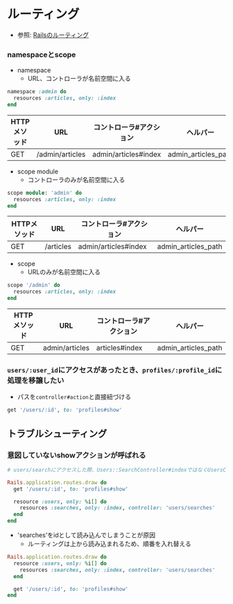 # ルーティング
- 参照: [Railsのルーティング](https://railsguides.jp/routing.html)

### namespaceとscope
- namespace
  - URL、コントローラが名前空間に入る
```ruby
namespace :admin do
  resources :articles, only: :index
end
```
|HTTPメソッド|URL|コントローラ#アクション|ヘルパー|
|---|---|---|---|
|GET|/admin/articles|admin/articles#index|admin_articles_path|

- scope module
  - コントローラのみが名前空間に入る

```ruby
scope module: 'admin' do
  resources :articles, only: :index
end
```
|HTTPメソッド|URL|コントローラ#アクション|ヘルパー|
|---|---|---|---|
|GET|/articles|admin/articles#index|admin_articles_path|

- scope
  - URLのみが名前空間に入る

```ruby
scope '/admin' do
  resources :articles, only: :index
end
```
|HTTPメソッド|URL|コントローラ#アクション|ヘルパー|
|---|---|---|---|
|GET|admin/articles|articles#index|admin_articles_path|

### `users/:user_id`にアクセスがあったとき、`profiles/:profile_id`に処理を移譲したい
- パスを`controller#action`と直接紐づける

```ruby
get '/users/:id', to: 'profiles#show'
```

## トラブルシューティング
### 意図していないshowアクションが呼ばれる
```ruby
# users/searchにアクセスした際、Users::SearchController#indexではなくUsersController#showが呼ばれる

Rails.application.routes.draw do
  get '/users/:id', to: 'profiles#show'

  resource :users, only: %i[] do
    resources :searches, only: :index, controller: 'users/searches'
  end
end
```
- 'searches'をidとして読み込んでしまうことが原因
  - ルーティングは上から読み込まれるため、順番を入れ替える

```ruby
Rails.application.routes.draw do
  resource :users, only: %i[] do
    resources :searches, only: :index, controller: 'users/searches'
  end

  get '/users/:id', to: 'profiles#show'
end
```
